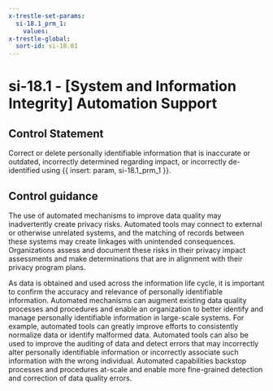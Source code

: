 ```yaml
---
x-trestle-set-params:
  si-18.1_prm_1:
    values:
x-trestle-global:
  sort-id: si-18.01
---
```


# si-18.1 - \[System and Information Integrity\] Automation Support

## Control Statement

Correct or delete personally identifiable information that is inaccurate or outdated, incorrectly determined regarding impact, or incorrectly de-identified using {{ insert: param, si-18.1_prm_1 }}.

## Control guidance

The use of automated mechanisms to improve data quality may inadvertently create privacy risks. Automated tools may connect to external or otherwise unrelated systems, and the matching of records between these systems may create linkages with unintended consequences. Organizations assess and document these risks in their privacy impact assessments and make determinations that are in alignment with their privacy program plans.

As data is obtained and used across the information life cycle, it is important to confirm the accuracy and relevance of personally identifiable information. Automated mechanisms can augment existing data quality processes and procedures and enable an organization to better identify and manage personally identifiable information in large-scale systems. For example, automated tools can greatly improve efforts to consistently normalize data or identify malformed data. Automated tools can also be used to improve the auditing of data and detect errors that may incorrectly alter personally identifiable information or incorrectly associate such information with the wrong individual. Automated capabilities backstop processes and procedures at-scale and enable more fine-grained detection and correction of data quality errors.
